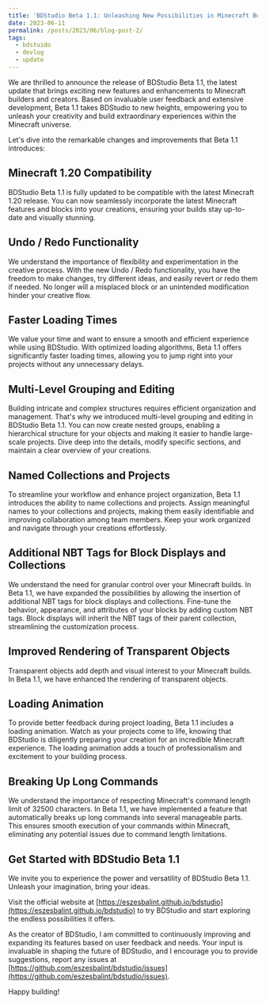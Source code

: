 ```yaml
---
title: 'BDStudio Beta 1.1: Unleashing New Possibilities in Minecraft Building'
date: 2023-06-11
permalink: /posts/2023/06/blog-post-2/
tags:
  - bdstuido
  - devlog
  - update
---
```


We are thrilled to announce the release of BDStudio Beta 1.1, the latest update that brings exciting new features and enhancements to Minecraft builders and creators. Based on invaluable user feedback and extensive development, Beta 1.1 takes BDStudio to new heights, empowering you to unleash your creativity and build extraordinary experiences within the Minecraft universe.

Let's dive into the remarkable changes and improvements that Beta 1.1 introduces:

## Minecraft 1.20 Compatibility

BDStudio Beta 1.1 is fully updated to be compatible with the latest Minecraft 1.20 release. You can now seamlessly incorporate the latest Minecraft features and blocks into your creations, ensuring your builds stay up-to-date and visually stunning.

## Undo / Redo Functionality

We understand the importance of flexibility and experimentation in the creative process. With the new Undo / Redo functionality, you have the freedom to make changes, try different ideas, and easily revert or redo them if needed. No longer will a misplaced block or an unintended modification hinder your creative flow.

## Faster Loading Times

We value your time and want to ensure a smooth and efficient experience while using BDStudio. With optimized loading algorithms, Beta 1.1 offers significantly faster loading times, allowing you to jump right into your projects without any unnecessary delays.

## Multi-Level Grouping and Editing

Building intricate and complex structures requires efficient organization and management. That's why we introduced multi-level grouping and editing in BDStudio Beta 1.1. You can now create nested groups, enabling a hierarchical structure for your objects and making it easier to handle large-scale projects. Dive deep into the details, modify specific sections, and maintain a clear overview of your creations.

## Named Collections and Projects

To streamline your workflow and enhance project organization, Beta 1.1 introduces the ability to name collections and projects. Assign meaningful names to your collections and projects, making them easily identifiable and improving collaboration among team members. Keep your work organized and navigate through your creations effortlessly.

## Additional NBT Tags for Block Displays and Collections

We understand the need for granular control over your Minecraft builds. In Beta 1.1, we have expanded the possibilities by allowing the insertion of additional NBT tags for block displays and collections. Fine-tune the behavior, appearance, and attributes of your blocks by adding custom NBT tags. Block displays will inherit the NBT tags of their parent collection, streamlining the customization process.

## Improved Rendering of Transparent Objects

Transparent objects add depth and visual interest to your Minecraft builds. In Beta 1.1, we have enhanced the rendering of transparent objects.

## Loading Animation

To provide better feedback during project loading, Beta 1.1 includes a loading animation. Watch as your projects come to life, knowing that BDStudio is diligently preparing your creation for an incredible Minecraft experience. The loading animation adds a touch of professionalism and excitement to your building process.

## Breaking Up Long Commands

We understand the importance of respecting Minecraft's command length limit of 32500 characters. In Beta 1.1, we have implemented a feature that automatically breaks up long commands into several manageable parts. This ensures smooth execution of your commands within Minecraft, eliminating any potential issues due to command length limitations.

## Get Started with BDStudio Beta 1.1

We invite you to experience the power and versatility of BDStudio Beta 1.1. Unleash your imagination, bring your ideas.

Visit the official website at [https://eszesbalint.github.io/bdstudio](https://eszesbalint.github.io/bdstudio) to try BDStudio and start exploring the endless possibilities it offers.

As the creator of BDStudio, I am committed to continuously improving and expanding its features based on user feedback and needs. Your input is invaluable in shaping the future of BDStudio, and I encourage you to provide suggestions, report any issues at [https://github.com/eszesbalint/bdstudio/issues](https://github.com/eszesbalint/bdstudio/issues).

Happy building!